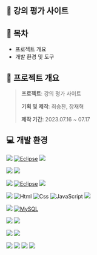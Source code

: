 ## 💼 강의 평가 사이트

## :open_file_folder: 목차
* 프로젝트 개요
* 개발 환경 및 도구

## :date: 프로젝트 개요

><p><strong>프로젝트</strong>: 강의 평가 사이트</p>
><p><strong>기획 및 제작</strong>: 최승찬, 장재혁</p>
><p><strong>제작 기간</strong>: 2023.07.16 ~ 07.17</p>

## :computer: 개발 환경
<img src="https://img.shields.io/badge/Framework-%23121011?style=for-the-badge"> [![Eclipse](https://img.shields.io/badge/Eclipse-2C2255?style=for-the-badge&logo=eclipse&logoColor=white)](https://www.eclipse.org/) <img src="https://img.shields.io/badge/bootstrap-%238511FA.svg?style=for-the-badge&logo=bootstrap&logoColor=white"/>

<img src="https://img.shields.io/badge/library-%23121011?style=for-the-badge"> <img src="https://img.shields.io/badge/jquery-%230769AD.svg?style=for-the-badge&logo=jquery&logoColor=white"/> 

<img src="https://img.shields.io/badge/IDE-%23121011?style=for-the-badge"> [![Eclipse](https://img.shields.io/badge/Eclipse-2C2255?style=for-the-badge&logo=eclipse&logoColor=white)](https://www.eclipse.org/) <img src="https://img.shields.io/badge/Visual%20Studio%20Code-0078d7.svg?style=for-the-badge&logo=visual-studio-code"/>

<img src="https://img.shields.io/badge/Language-%23121011?style=for-the-badge"> <img alt="Html" src ="https://img.shields.io/badge/HTML5-E34F26.svg?&style=for-the-badge&logo=HTML5&logoColor=white"/> <img alt="Css" src ="https://img.shields.io/badge/CSS3-1572B6.svg?&style=for-the-badge&logo=CSS3&logoColor=white"/> <img alt="JavaScript" src ="https://img.shields.io/badge/JavaScriipt-F7DF1E.svg?&style=for-the-badge&logo=JavaScript&logoColor=black"/> <img src="https://img.shields.io/badge/java-%23ED8B00?style=for-the-badge&logo=openjdk&logoColor=white"> 

<img src="https://img.shields.io/badge/DB-%23121011?style=for-the-badge"> [![MySQL](https://img.shields.io/badge/MySQL-beige?style=for-the-badge&logo=mysql&logoColor=white)](https://www.mysql.com/)

<img src="https://img.shields.io/badge/server-%23121011?style=for-the-badge"> <img src="https://img.shields.io/badge/apache%20tomcat-%23F8DC75.svg?style=for-the-badge&logo=apache-tomcat&logoColor=black"/>

<img src="https://img.shields.io/badge/OS-%23121011?style=for-the-badge"> <img src="https://img.shields.io/badge/Windows-0078D6?style=for-the-badge&logo=windows&logoColor=white"/>

<img src="https://img.shields.io/badge/other-%23121011?style=for-the-badge"> <img src="https://img.shields.io/badge/Slack-4A154B?style=for-the-badge&logo=slack&logoColor=white"/> <img src="https://img.shields.io/badge/github-%23121011.svg?style=for-the-badge&logo=github&logoColor=white"/> <img src="https://img.shields.io/badge/Notion-%23000000.svg?style=for-the-badge&logo=notion&logoColor=white"/> 
